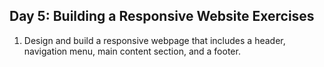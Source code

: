 ## Day 5: Building a Responsive Website Exercises
1. Design and build a responsive webpage that includes a header, navigation menu, main content section, and a footer.
